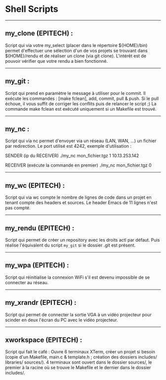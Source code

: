Shell Scripts
=============

--------------------------------------------------------------------------------
my_clone (EPITECH) :
--------------------------------------------------------------------------------
Script qui via votre my_select (placer dans le répertoire ${HOME}/bin)
permet d'effectuer une sélection d'un de vos projets se trouvant dans
${HOME}/rendu et de réaliser un clone (via git clone).
L'intérêt est de pouvoir vérifier que votre rendu a bien fonctionné.

--------------------------------------------------------------------------------
my_git :
--------------------------------------------------------------------------------
Script qui prend en paramètre le message à utiliser pour le commit.
Il exécute les commandes : [make fclean], add, commit, pull & push.
Si le pull échoue, il vous suffit de corriger les conflits puis de relancer
le script ;)
La commande make fclean est exécuté uniquement si un Makefile est trouvé.

--------------------------------------------------------------------------------
my_nc :
--------------------------------------------------------------------------------
Script qui via nc permet d'envoyer via un réseau (LAN, WAN, ...) un fichier
par redirection. Le port utilisé est 4242, exemple d'utilisation :

SENDER (ip du RECEIVER)
./my_nc mon_fichier.tgz 1 10.13.253.142

RECEIVER (exécute la commande en premier)
./my_nc mon_fichier.tgz 0

--------------------------------------------------------------------------------
my_wc (EPITECH) :
--------------------------------------------------------------------------------
Script qui via wc compte le nombre de lignes de code dans un projet en tenant
compte des headers et sources. Le header Emacs de 11 lignes n'est pas compté.

--------------------------------------------------------------------------------
my_rendu (EPITECH) :
--------------------------------------------------------------------------------
Script qui permet de créer un repository avec les droits actl par défaut. Puis
réalise l'équivalent du script `my_git` si le dossier .git est présent.

--------------------------------------------------------------------------------
my_wpa (EPITECH) :
--------------------------------------------------------------------------------
Script qui réinitialise la connexion WiFi s'il est devenu impossible de se
connecter au réseau.

--------------------------------------------------------------------------------
my_xrandr (EPITECH) :
--------------------------------------------------------------------------------
Script qui permet de connecter la sortie VGA à un vidéo projecteur pour scinder
en deux l'écran du PC avec le vidéo projecteur.

--------------------------------------------------------------------------------
xworkspace (EPITECH) :
--------------------------------------------------------------------------------
Script qui fait le café :
Ouvre 6 terminaux XTerm, créer un projet si besoin (copie d'un Makefile, main.c
& template.h ; création des dossiers includes/ libraries/ sources/).
4 terminaux sont ouvert dans le dossier sources/, le premier à la racine où se
trouve le Makefile et le dernier dans le dossier includes/.

